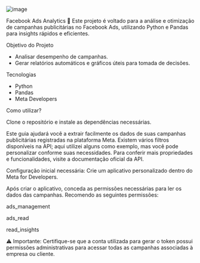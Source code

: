 ![image](https://github.com/user-attachments/assets/80b58eae-5681-4dc5-b295-6e78379145a1)

Facebook Ads Analytics 🎃
Este projeto é voltado para a análise e otimização de campanhas publicitárias no Facebook Ads, utilizando Python e Pandas para insights rápidos e eficientes.

Objetivo do Projeto
- Analisar desempenho de campanhas.
- Gerar relatórios automáticos e gráficos úteis para tomada de decisões.

Tecnologias
- Python
- Pandas
- Meta Developers

Como utilizar?

Clone o repositório e instale as dependências necessárias.

Este guia ajudará você a extrair facilmente os dados de suas campanhas publicitárias registradas na plataforma Meta. Existem vários filtros disponíveis na API; aqui utilizei alguns como exemplo, mas você pode personalizar conforme suas necessidades. Para conferir mais propriedades e funcionalidades, visite a documentação oficial da API.

Configuração inicial necessária:
Crie um aplicativo personalizado dentro do Meta for Developers.

Após criar o aplicativo, conceda as permissões necessárias para ler os dados das campanhas. Recomendo as seguintes permissões:

ads_management

ads_read

read_insights

⚠️ Importante: Certifique-se que a conta utilizada para gerar o token possui permissões administrativas para acessar todas as campanhas associadas à empresa ou cliente.
